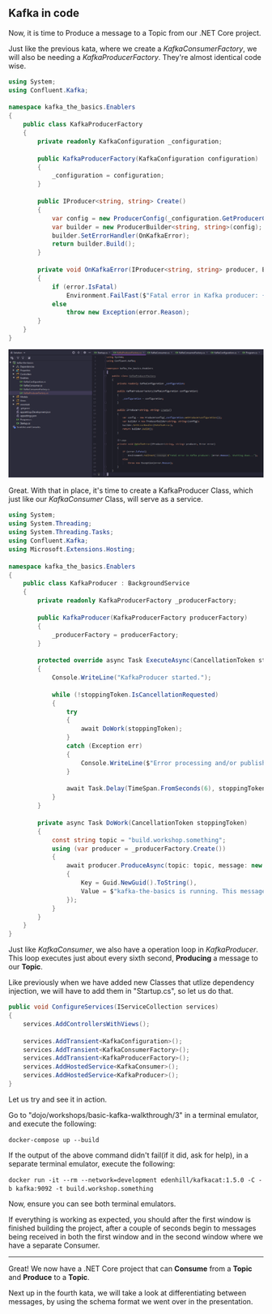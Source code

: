 ## Kafka in code

Now, it is time to Produce a message to a Topic from our .NET Core project.

Just like the previous kata, where we create a *KafkaConsumerFactory*, we will also be needing a *KafkaProducerFactory*. They're almost identical code wise.

```c#
using System;
using Confluent.Kafka;

namespace kafka_the_basics.Enablers
{
    public class KafkaProducerFactory
    {
        private readonly KafkaConfiguration _configuration;

        public KafkaProducerFactory(KafkaConfiguration configuration)
        {
            _configuration = configuration;
        }

        public IProducer<string, string> Create()
        {
            var config = new ProducerConfig(_configuration.GetProducerConfiguration());
            var builder = new ProducerBuilder<string, string>(config);
            builder.SetErrorHandler(OnKafkaError);
            return builder.Build();
        }
        
        private void OnKafkaError(IProducer<string, string> producer, Error error)
        {
            if (error.IsFatal)
                Environment.FailFast($"Fatal error in Kafka producer: {error.Reason}. Shutting down...");
            else
                throw new Exception(error.Reason);
        }
    }
}
```

![](img/01.png)

Great. With that in place, it's time to create a KafkaProducer Class, which just like our  *KafkaConsumer* Class, will serve as a service.

```c#
using System;
using System.Threading;
using System.Threading.Tasks;
using Confluent.Kafka;
using Microsoft.Extensions.Hosting;

namespace kafka_the_basics.Enablers
{
    public class KafkaProducer : BackgroundService
    {
        private readonly KafkaProducerFactory _producerFactory;

        public KafkaProducer(KafkaProducerFactory producerFactory)
        {
            _producerFactory = producerFactory;
        }

        protected override async Task ExecuteAsync(CancellationToken stoppingToken)
        {
            Console.WriteLine("KafkaProducer started.");

            while (!stoppingToken.IsCancellationRequested)
            {
                try
                {
                    await DoWork(stoppingToken);
                }
                catch (Exception err)
                {
                    Console.WriteLine($"Error processing and/or publishing messages to Kafka.");
                }

                await Task.Delay(TimeSpan.FromSeconds(6), stoppingToken);
            }
        }

        private async Task DoWork(CancellationToken stoppingToken)
        {
            const string topic = "build.workshop.something";
            using (var producer = _producerFactory.Create())
            {
                await producer.ProduceAsync(topic: topic, message: new Message<string, string>()
                {
                    Key = Guid.NewGuid().ToString(),
                    Value = $"kafka-the-basics is running. This message ID is {Guid.NewGuid().ToString()}"
                });
            }
        }
    }
}
``` 

Just like *KafkaConsumer*, we also have a operation loop in *KafkaProducer*. This loop executes just about every sixth second, **Producing** a message to our **Topic**.

Like previously when we have added new Classes that utlize dependency injection, we will have to add them in "Startup.cs", so let us do that.

```c#
public void ConfigureServices(IServiceCollection services)
{
    services.AddControllersWithViews();

    services.AddTransient<KafkaConfiguration>();
    services.AddTransient<KafkaConsumerFactory>();
    services.AddTransient<KafkaProducerFactory>();
    services.AddHostedService<KafkaConsumer>();
    services.AddHostedService<KafkaProducer>();
}
```


Let us try and see it in action.

Go to "dojo/workshops/basic-kafka-walkthrough/3" in a terminal emulator, and execute the following:

`docker-compose up --build`

If the output of the above command didn't fail(if it did, ask for help), in a separate terminal emulator, execute the following:

`docker run -it --rm --network=development edenhill/kafkacat:1.5.0 -C -b kafka:9092 -t build.workshop.something`

Now, ensure you can see both terminal emulators. 

If everything is working as expected, you should after the first window is finished building the project, after a couple of seconds begin to messages being received in both the first window and in the second window where we have a separate Consumer.


---
Great! We now have a .NET Core project that can **Consume** from a **Topic** and **Produce** to a **Topic**.

Next up in the fourth kata, we will take a look at differentiating between messages, by using the schema format we went over in the presentation.